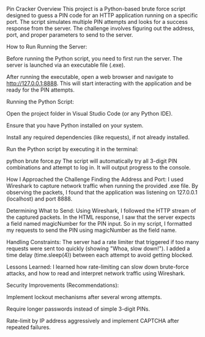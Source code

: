Pin Cracker
Overview
This project is a Python-based brute force script designed to guess a PIN code for an HTTP application running on a specific port. The script simulates multiple PIN attempts and looks for a success response from the server. The challenge involves figuring out the address, port, and proper parameters to send to the server.

How to Run
Running the Server:

Before running the Python script, you need to first run the server. The server is launched via an executable file (.exe).

After running the executable, open a web browser and navigate to http://127.0.0.1:8888. This will start interacting with the application and be ready for the PIN attempts.

Running the Python Script:

Open the project folder in Visual Studio Code (or any Python IDE).

Ensure that you have Python installed on your system.

Install any required dependencies (like requests), if not already installed.

Run the Python script by executing it in the terminal:

python brute force.py
The script will automatically try all 3-digit PIN combinations and attempt to log in. It will output progress to the console.

How I Approached the Challenge
Finding the Address and Port:
I used Wireshark to capture network traffic when running the provided .exe file.
By observing the packets, I found that the application was listening on 127.0.0.1 (localhost) and port 8888.

Determining What to Send:
Using Wireshark, I followed the HTTP stream of the captured packets.
In the HTML response, I saw that the server expects a field named magicNumber for the PIN input.
So in my script, I formatted my requests to send the PIN using magicNumber as the field name.

Handling Constraints:
The server had a rate limiter that triggered if too many requests were sent too quickly (showing "Whoa, slow down!").
I added a time delay (time.sleep(4)) between each attempt to avoid getting blocked.

Lessons Learned:
I learned how rate-limiting can slow down brute-force attacks, and how to read and interpret network traffic using Wireshark.

Security Improvements (Recommendations):

Implement lockout mechanisms after several wrong attempts.

Require longer passwords instead of simple 3-digit PINs.

Rate-limit by IP address aggressively and implement CAPTCHA after repeated failures.



